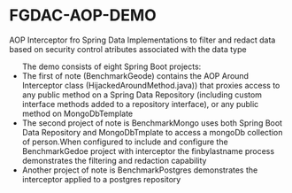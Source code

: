 # FGDAC-AOP-DEMO
AOP Interceptor fro Spring Data Implementations to filter and redact data based on security control atributes associated with the data type

<UL>The demo consists of eight Spring Boot projects:
<LI>The first of note (BenchmarkGeode) contains the AOP Around Interceptor class (HijackedAroundMethod.java)) that proxies access to any public method on a Spring Data Repository (including custom interface methods added to a repository interface), or any public method on MongoDbTemplate </LI>
<LI>The second project of note is BenchmarkMongo uses both Spring Boot Data Repository and MongoDbTmplate to access a mongoDb collection of person.When configured to include and configure the BenchmarkGedoe project with interceptor the finbylastname process demonstrates the filtering and redaction capability</LI>
<LI>Another project of note is BenchmarkPostgres demonstrates the interceptor applied to a postgres repository</LI>
</UL>
